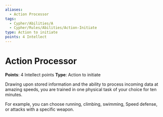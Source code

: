 ```yaml
---
aliases:
  - Action Processor
tags:
  - Cypher/Abilities/A
  - Cypher/Rules/Abilities/Action-Initiate
type: Action to initiate
points: 4 Intellect
---
```


# Action Processor

**Points**: 4 Intellect points
**Type**: Action to initiate

Drawing upon stored information and the ability to process incoming data at amazing speeds, you are trained in one physical task of your choice for ten minutes.

For example, you can choose running, climbing, swimming, Speed defense, or attacks with a specific weapon.
